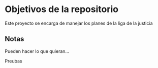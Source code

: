 # Objetivos de la repositorio

Este proyecto se encarga de manejar los planes de la liga de la justicia


## Notas
Pueden hacer lo que quieran...

Preubas
